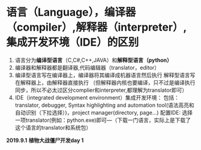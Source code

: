 # 语言（Language），编译器（compiler）,解释器（interpreter）,集成开发环境（IDE）的区别
1.	语言分为**编译型语言**（C,C#,C++,JAVA）和**解释型语言（python）**
2.	编译器和解释器都是翻译器,代码编辑器（translator，editor）
3.	编译型语言写在编译器上，编译器将其编译成机器语言然后执行
解释型语言写在解释器上，由解释器直接执行
（但解释器内核也要编译，只不过是编译执行同步，所以不必太过区分complier和interpreter,都理解为translator即可）
4.	IDE（integrated development environment）集成开发环境：
包括：translator, debugger, Syntax highlighting and automation tool(语法高亮和自动识别（下拉选择）)，project manager(directory, page…)
配置IDE: 选择一项translator(例如：python.exe)即可—（下载一门语言，实际上是下载了这个语言的translator和系统包）

**2019.9.1**
**植物大战僵尸开发day 1**
